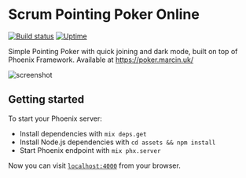 # Scrum Pointing Poker Online
[![Build status](https://github.com/cinekdawidziuk/scrumpoker/workflows/Elixir%20CI/badge.svg)](https://github.com/cinekdawidziuk/scrumpoker/actions?query=workflow%3A%22Elixir+CI%22)  [![Uptime](https://stats.uptimerobot.com/assets/img/uptime-logo.png)](https://stats.uptimerobot.com/wnzXlSL0Dr)  


Simple Pointing Poker with quick joining and dark mode, built on top of Phoenix Framework. Available at
https://poker.marcin.uk/


![screenshot](https://raw.githubusercontent.com/cinekdawidziuk/scrumpoker/master/assets/static/images/github_screenshot.png)
## Getting started

To start your Phoenix server:

  * Install dependencies with `mix deps.get`
  * Install Node.js dependencies with `cd assets && npm install`
  * Start Phoenix endpoint with `mix phx.server`

Now you can visit [`localhost:4000`](http://localhost:4000) from your browser.
